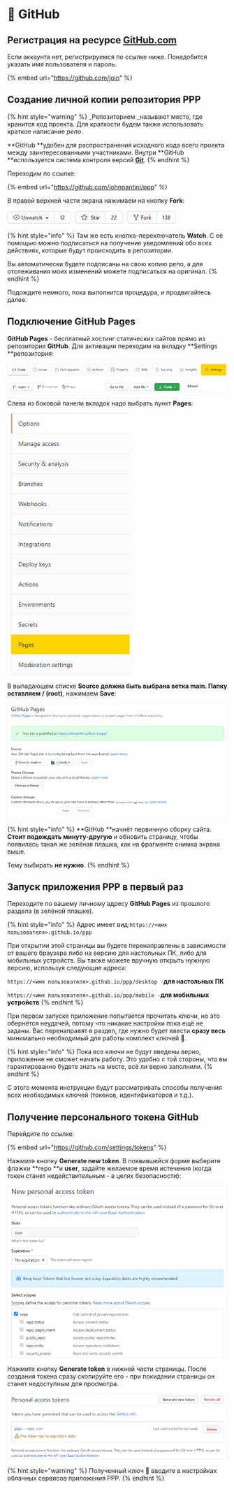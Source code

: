 # 🔑 GitHub

## Регистрация на ресурсе [GitHub.com](https://github.com)

Если аккаунта нет, регистрируемся по ссылке ниже. Понадобится указать имя пользователя и пароль.

{% embed url="https://github.com/join" %}

## Создание личной копии репозитория PPP

{% hint style="warning" %}
_Репозиторием _называют место, где хранится код проекта. Для краткости будем также использовать краткое написание _репо_.

**GitHub **удобен для распространения исходного кода всего проекта между заинтересованными участниками. Внутри **GitHub **используется система контроля версий [**Git**](https://ru.wikipedia.org/wiki/Git).
{% endhint %}

Переходим по ссылке:

{% embed url="https://github.com/johnpantini/ppp" %}

В правой верхней части экрана нажимаем на кнопку **Fork**:

![](<../.gitbook/assets/image (250).png>)

{% hint style="info" %}
Там же есть кнопка-переключатель **Watch**. С её помощью можно подписаться на получение уведомлений обо всех действиях, которые будут происходить в репозитории.

Вы автоматически будете подписаны на свою копию репо, а для отслеживания моих изменений можете подписаться на оригинал.
{% endhint %}

Подождите немного, пока выполнится процедура, и продвигайтесь далее.

## Подключение GitHub Pages

**GitHub Pages** - бесплатный хостинг статических сайтов прямо из репозитория **GitHub**. Для активации переходим на вкладку **Settings **репозитория:

![Вкладка Settings подсвечена цветом](<../.gitbook/assets/image (276).png>)

Слева из боковой панели вкладок надо выбрать пункт **Pages**:

![Вкладка Pages подсвечена цветом](<../.gitbook/assets/image (237).png>)

В выпадающем списке **Source должна быть выбрана ветка main. Папку оставляем / (root)**, нажимаем **Save**:

![](<../.gitbook/assets/image (275).png>)

{% hint style="info" %}
**GitHub **начнёт первичную сборку сайта. **Стоит подождать минуту-другую** и обновить страницу, чтобы появилась такая же зелёная плашка, как на фрагменте снимка экрана выше.

Тему выбирать **не нужно**.
{% endhint %}

## Запуск приложения PPP в первый раз

Переходите по вашему личному адресу **GitHub Pages** из прошлого раздела (в зелёной плашке).

{% hint style="info" %}
Адрес имеет вид:`https://<имя пользователя>.github.io/ppp`

При открытии этой страницы вы будете перенаправлены в зависимости от вашего браузера либо на версию для настольных ПК, либо для мобильных устройств. Вы также можете вручную открыть нужную версию, используя следующие адреса:

`https://<имя пользователя>.github.io/ppp/desktop -`**для настольных ПК**

`https://<имя пользователя>.github.io/ppp/mobile -`**для мобильных устройств**
{% endhint %}

При первом запуске приложение попытается прочитать ключи, но это обернётся неудачей, потому что никакие настройки пока ещё не заданы. Вас перенаправят в раздел, где нужно будет ввести **сразу весь** минимально необходимый для работы комплект ключей 🔑.

{% hint style="info" %}
Пока все ключи не будут введены верно, приложение не сможет начать работу. Это удобно с той стороны, что вы гарантированно будете знать на месте, всё ли верно заполнили.
{% endhint %}

С этого момента инструкции будут рассматривать способы получения всех необходимых ключей (токенов, идентификаторов и т.д.).

## Получение персонального токена GitHub

Перейдите по ссылке:

{% embed url="https://github.com/settings/tokens" %}

Нажмите кнопку **Generate new token**. В появившейся форме выберите флажки **repo **и **user**, задайте желаемое время истечения (когда токен станет недействительным - в целях безопасности):

![](<../.gitbook/assets/image (84).png>)

Нажмите кнопку **Generate token** в нижней части страницы. После создания токена сразу скопируйте его - при покидании страницы он станет недоступным для просмотра.

![](<../.gitbook/assets/image (97).png>)

{% hint style="warning" %}
Полученный ключ 🔑 вводите в настройках облачных сервисов приложения PPP.
{% endhint %}
